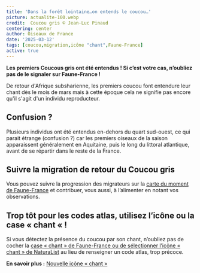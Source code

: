 ```yaml
---
title: 'Dans la forêt lointaine…on entends le coucou…'
picture: actualite-100.webp
credit:  Coucou gris © Jean-Luc Pinaud
centering: center
author: Oiseaux de France
date: '2025-03-12'
tags: [coucou,migration,icône "chant",Faune-France]
active: true
---
```

**Les premiers Coucous gris ont été entendus ! Si c’est votre cas, n’oubliez pas de le signaler sur Faune-France !**

De retour d'Afrique subsharienne, les premiers coucou font entendure leur chant dès le mois de mars mais à cette époque cela ne signifie pas encore qu'il s'agit d'un individu reproducteur. 

## Confusion ? 
Plusieurs individus ont été entendus en-dehors du quart sud-ouest, ce qui parait étrange (confusion ?) car les premiers oiseaux de la saison apparaissent généralement en Aquitaine, puis le long du littoral atlantique, avant de se répartir dans le reste de la France.

## Suivre la migration de retour du Coucou gris
Vous pouvez suivre la progression des migrateurs sur la [carte du moment de Faune-France](https://www.faune-france.org/index.php?m_id=30167) et contribuer, vous aussi, à l’alimenter en notant vos observations.

## Trop tôt pour les codes atlas, utilisez l’icône ou la case « chant « !
Si vous détectez la présence du coucou par son chant, n’oubliez pas de cocher la [case « chant » de Faune-France ou de sélectionner l’icône « chant » de NaturaList]( https://www.faune-france.org/index.php?m_id=1164&a=3853#FN3853) au lieu de renseigner un code atlas, trop précoce.

**En savoir plus :** [Nouvelle icône « chant »]( https://www.faune-france.org/index.php?m_id=1164&a=3853#FN3853)

